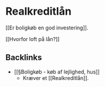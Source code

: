 # Realkreditlån
[[Er boligkøb en god investering]].

[[Hvorfor loft på lån?]]

## Backlinks
* [[§Boligkøb - køb af lejlighed, hus]]
	* Kræver et [[Realkreditlån]].

<!-- {BearID:F7C0B271-66D1-42D5-9265-F68045E0F58A-19492-00000210BA7AED5D} -->
